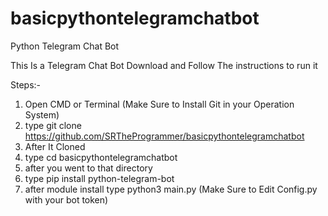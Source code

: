 # basicpythontelegramchatbot
Python Telegram Chat Bot

This Is a Telegram Chat Bot 
Download and Follow The instructions to run it 

Steps:- 

1. Open CMD or Terminal (Make Sure to Install Git in your Operation System)
2. type git clone https://github.com/SRTheProgrammer/basicpythontelegramchatbot
3. After It Cloned 
4. type cd basicpythontelegramchatbot
5. after you went to that directory 
6. type pip install python-telegram-bot
7. after module install type python3 main.py (Make Sure to Edit Config.py with your bot token)


